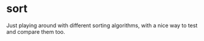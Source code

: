 # sort

Just playing around with different sorting algorithms, with a nice way to test and compare them too.
